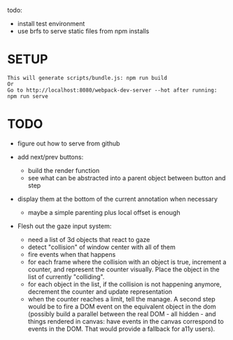 todo:
- install test environment
- use brfs to serve static files from npm installs


# SETUP
    This will generate scripts/bundle.js: npm run build
    Or
    Go to http://localhost:8080/webpack-dev-server --hot after running: npm run serve


# TODO
- figure out how to serve from github

- add next/prev buttons:
	- build the render function
	- see what can be abstracted into a parent object between button and step
- display them at the bottom of the current annotation when necessary
	- maybe a simple parenting plus local offset is enough


- Flesh out the gaze input system: 
	- need a list of 3d objects that react to gaze
	- detect "collision" of window center with all of them
	- fire events when that happens
	- for each frame where the collision with an object is true, increment a counter, and represent the counter visually. Place the object in the list of currently "colliding".
	- for each object in the list, if the collision is not happening anymore, decrement the counter and update representation
	- when the counter reaches a limit, tell the manage. A second step would be to fire a DOM event on the equivalent object in the dom (possibly build a parallel between the real DOM - all hidden - and things rendered in canvas: have events in the canvas correspond to events in the DOM. That would provide a fallback for a11y users).
